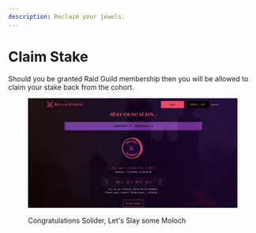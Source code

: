 ```yaml
---
description: Reclaim your jewels.
---
```


# Claim Stake

Should you be granted Raid Guild membership then you will be allowed to claim your stake back from the cohort.

<figure><img src="../.gitbook/assets/raid-guild-membership.jpg" alt=""><figcaption><p>Congratulations Solider, Let's Slay some Moloch</p></figcaption></figure>
